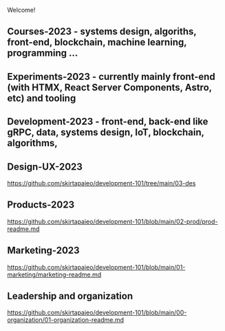 Welcome!

## Courses-2023 - systems design, algoriths, front-end, blockchain, machine learning, programming ...

## Experiments-2023 - currently mainly front-end (with HTMX, React Server Components, Astro, etc) and tooling

## Development-2023 - front-end, back-end like gRPC, data, systems design, IoT, blockchain, algorithms,

## Design-UX-2023

https://github.com/skirtapaieo/development-101/tree/main/03-des

## Products-2023

https://github.com/skirtapaieo/development-101/blob/main/02-prod/prod-readme.md

## Marketing-2023

https://github.com/skirtapaieo/development-101/blob/main/01-marketing/marketing-readme.md

## Leadership and organization

https://github.com/skirtapaieo/development-101/blob/main/00-organization/01-organization-readme.md
